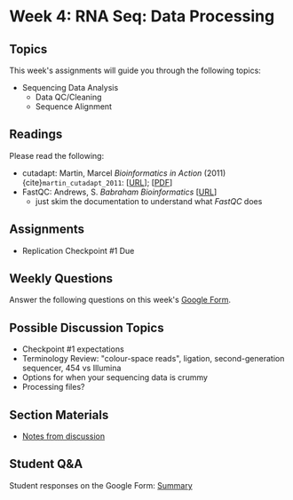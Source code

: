 # Week 4: RNA Seq: Data Processing 

## Topics

This week's assignments will guide you through the following topics:
* Sequencing Data Analysis
    * Data QC/Cleaning
    * Sequence Alignment

## Readings

Please read the following:
* cutadapt: Martin, Marcel *Bioinformatics in Action* (2011) {cite}`martin_cutadapt_2011`: [[URL](http://journal.embnet.org/index.php/embnetjournal/article/view/200/479)]; [[PDF](https://github.com/ShanEllis/capstone-genetics-domain/raw/master/papers/week4/cutadapt.pdf)]
* FastQC: Andrews, S. *Babraham Bioinformatics* [[URL](https://www.bioinformatics.babraham.ac.uk/projects/fastqc/)] 
    * just skim the documentation to understand what *FastQC* does

## Assignments

* Replication Checkpoint #1 Due

## Weekly Questions

Answer the following questions on this week's [Google Form](https://docs.google.com/forms/d/e/1FAIpQLSeggvOIkLWgcMslAoo9qCyTLlL7t9njI7UzprM-9FIkRnkOPw/viewform?usp=sf_link).
 
 ## Possible Discussion Topics

- Checkpoint #1 expectations
- Terminology Review: "colour-space reads", ligation, second-generation sequencer, 454 vs Illumina
- Options for when your sequencing data is crummy
- Processing files?

## Section Materials

- [Notes from discussion](https://shanellis.github.io/capstone-genetics-domain/notes/04_fa20.pdf)


 ## Student Q&A

Student responses on the Google Form: [Summary](https://shanellis.github.io/capstone-genetics-domain/responses/04.html)

